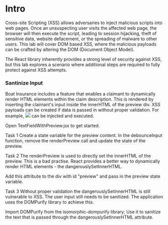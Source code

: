 # Intro
Cross-site Scripting (XSS) allows adversaries to inject malicious scripts into web pages. Once an unsuspecting user visits the affected web page, the browser will then execute the script, leading to session hijacking, theft of sensitive data, website defacement, or the spreading of malware to other users. This lab will cover DOM based XSS, where the malicious payloads can be crafted by altering the DOM (Document Object Model).

The React library inherently provides a strong level of security against XSS, but this lab explores a scenario where additional steps are required to fully protect against XSS attempts.

### Santinize Input
Boat Insurance includes a feature that enables a claimant to dynamically render HTML elements within the claim description. This is rendered by inserting the claimant's input inside the innerHTML of the preview div. XSS payloads can be created if data is passed in without proper validation. For example, <img onerror='alert(document.domain)' src='doesnotexist' /> can be injected and executed.

Open TextFieldWithPreview.jsx to get started.

Task 1
Create a state variable for the preview content.
In the debounceInput function, remove the renderPreview call and update the state of the preview.

Task 2
The renderPreview is used to directly set the innerHTML of the preview. This is a bad practise. React provides a better way to dynamically render HTML elements - the dangerouslySetInnerHTML.

Add this attribute to the div with id "preview" and pass in the preview state variable.

Task 3
Without proper validation the dangerouslySetInnerHTML is still vulnerable to XSS. The user input still needs to be sanitized. The application uses the DOMPurify library to achieve this.

Import DOMPurify from the isomorphic-dompurify library;
Use it to sanitize the text that is passed through the dangerouslySetInnerHTML attribute.

